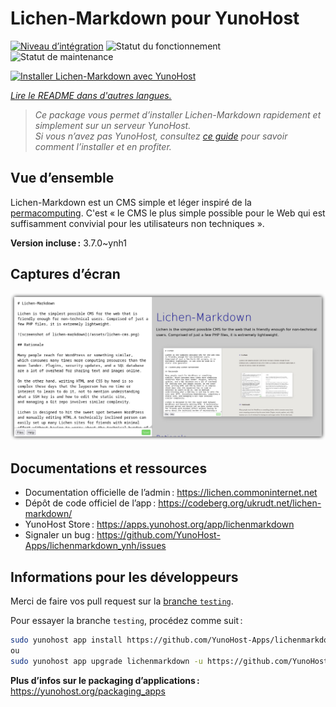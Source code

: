 <!--
Nota bene : ce README est automatiquement généré par <https://github.com/YunoHost/apps/tree/master/tools/readme_generator>
Il NE doit PAS être modifié à la main.
-->

# Lichen-Markdown pour YunoHost

[![Niveau d’intégration](https://apps.yunohost.org/badge/integration/lichenmarkdown)](https://ci-apps.yunohost.org/ci/apps/lichenmarkdown/)
![Statut du fonctionnement](https://apps.yunohost.org/badge/state/lichenmarkdown)
![Statut de maintenance](https://apps.yunohost.org/badge/maintained/lichenmarkdown)

[![Installer Lichen-Markdown avec YunoHost](https://install-app.yunohost.org/install-with-yunohost.svg)](https://install-app.yunohost.org/?app=lichenmarkdown)

*[Lire le README dans d'autres langues.](./ALL_README.md)*

> *Ce package vous permet d’installer Lichen-Markdown rapidement et simplement sur un serveur YunoHost.*  
> *Si vous n’avez pas YunoHost, consultez [ce guide](https://yunohost.org/install) pour savoir comment l’installer et en profiter.*

## Vue d’ensemble

Lichen-Markdown est un CMS simple et léger inspiré de la [permacomputing](https://permacomputing.net). C'est « le CMS le plus simple possible pour le Web qui est suffisamment convivial pour les utilisateurs non techniques ».

**Version incluse :** 3.7.0~ynh1

## Captures d’écran

![Capture d’écran de Lichen-Markdown](./doc/screenshots/lichen-markdown-cms-boxshadow4.png)

## Documentations et ressources

- Documentation officielle de l’admin : <https://lichen.commoninternet.net>
- Dépôt de code officiel de l’app : <https://codeberg.org/ukrudt.net/lichen-markdown/>
- YunoHost Store : <https://apps.yunohost.org/app/lichenmarkdown>
- Signaler un bug : <https://github.com/YunoHost-Apps/lichenmarkdown_ynh/issues>

## Informations pour les développeurs

Merci de faire vos pull request sur la [branche `testing`](https://github.com/YunoHost-Apps/lichenmarkdown_ynh/tree/testing).

Pour essayer la branche `testing`, procédez comme suit :

```bash
sudo yunohost app install https://github.com/YunoHost-Apps/lichenmarkdown_ynh/tree/testing --debug
ou
sudo yunohost app upgrade lichenmarkdown -u https://github.com/YunoHost-Apps/lichenmarkdown_ynh/tree/testing --debug
```

**Plus d’infos sur le packaging d’applications :** <https://yunohost.org/packaging_apps>
